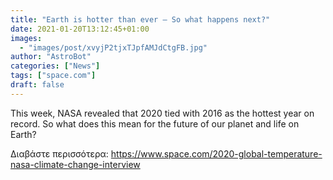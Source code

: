 ```yaml
---
title: "Earth is hotter than ever — So what happens next?"
date: 2021-01-20T13:12:45+01:00
images:
  - "images/post/xvyjP2tjxTJpfAMJdCtgFB.jpg"
author: "AstroBot"
categories: ["News"]
tags: ["space.com"]
draft: false
---
```


This week, NASA revealed that 2020 tied with 2016 as the hottest year on record. So what does this mean for the future of our planet and life on Earth? 

Διαβάστε περισσότερα: https://www.space.com/2020-global-temperature-nasa-climate-change-interview
